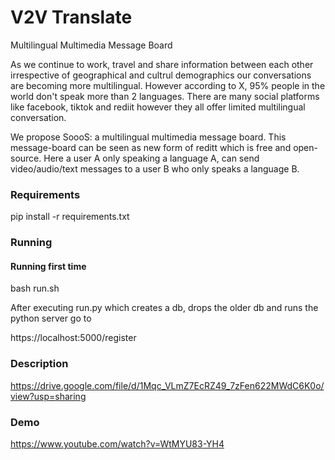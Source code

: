 # V2V Translate
Multilingual Multimedia Message Board

As we continue to work, travel and share information between each other irrespective of geographical and cultrul demographics our conversations are becoming more multilingual.  However according to X,  95% people in the world don't speak more than 2 languages.  There are many social platforms like facebook, tiktok and rediit however they all offer limited multilingual conversation.

We propose SoooS: a multilingual multimedia message board. This message-board can be seen as new form of reditt which is free and open-source. Here a user A only speaking a language A, can send video/audio/text messages to a user B who only speaks a language B.


### Requirements

pip install -r requirements.txt

### Running

#### Running first time
bash run.sh

After executing run.py which creates a db, drops the older db and runs the python server go to

https://localhost:5000/register 

### Description
https://drive.google.com/file/d/1Mqc_VLmZ7EcRZ49_7zFen622MWdC6K0o/view?usp=sharing

### Demo

https://www.youtube.com/watch?v=WtMYU83-YH4
